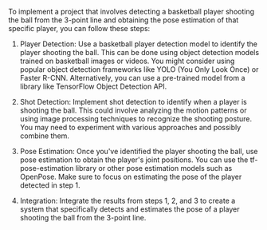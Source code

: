 To implement a project that involves detecting a basketball player shooting the ball from the 3-point line and obtaining the pose estimation of that specific player, you can follow these steps:

1. Player Detection:
Use a basketball player detection model to identify the player shooting the ball. This can be done using object detection models trained on basketball images or videos. You might consider using popular object detection frameworks like YOLO (You Only Look Once) or Faster R-CNN. Alternatively, you can use a pre-trained model from a library like TensorFlow Object Detection API.

2. Shot Detection:
Implement shot detection to identify when a player is shooting the ball. This could involve analyzing the motion patterns or using image processing techniques to recognize the shooting posture. You may need to experiment with various approaches and possibly combine them.

3. Pose Estimation:
Once you've identified the player shooting the ball, use pose estimation to obtain the player's joint positions. You can use the tf-pose-estimation library or other pose estimation models such as OpenPose. Make sure to focus on estimating the pose of the player detected in step 1.

4. Integration:
Integrate the results from steps 1, 2, and 3 to create a system that specifically detects and estimates the pose of a player shooting the ball from the 3-point line.
